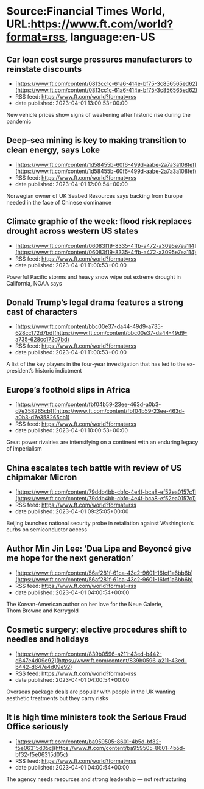 # Source:Financial Times World, URL:https://www.ft.com/world?format=rss, language:en-US

## Car loan cost surge pressures manufacturers to reinstate discounts
 - [https://www.ft.com/content/0813cc1c-61a6-414e-bf75-3c856565ed62](https://www.ft.com/content/0813cc1c-61a6-414e-bf75-3c856565ed62)
 - RSS feed: https://www.ft.com/world?format=rss
 - date published: 2023-04-01 13:00:53+00:00

New vehicle prices show signs of weakening after historic rise during the pandemic

## Deep-sea mining is key to making transition to clean energy, says Loke
 - [https://www.ft.com/content/1d58455b-60f6-499d-aabe-2a7a3a108fef](https://www.ft.com/content/1d58455b-60f6-499d-aabe-2a7a3a108fef)
 - RSS feed: https://www.ft.com/world?format=rss
 - date published: 2023-04-01 12:00:54+00:00

Norwegian owner of UK Seabed Resources says backing from Europe needed in the face of Chinese dominance

## Climate graphic of the week: flood risk replaces drought across western US states
 - [https://www.ft.com/content/06083f19-8335-4ffb-a472-a3095e7ea114](https://www.ft.com/content/06083f19-8335-4ffb-a472-a3095e7ea114)
 - RSS feed: https://www.ft.com/world?format=rss
 - date published: 2023-04-01 11:00:53+00:00

Powerful Pacific storms and heavy snow wipe out extreme drought in California, NOAA says

## Donald Trump’s legal drama features a strong cast of characters
 - [https://www.ft.com/content/bbc00e37-da44-49d9-a735-628cc172d7bd](https://www.ft.com/content/bbc00e37-da44-49d9-a735-628cc172d7bd)
 - RSS feed: https://www.ft.com/world?format=rss
 - date published: 2023-04-01 11:00:53+00:00

A list of the key players in the four-year investigation that has led to the ex-president’s historic indictment

## Europe’s foothold slips in Africa
 - [https://www.ft.com/content/fbf04b59-23ee-463d-a0b3-d7e358265cb1](https://www.ft.com/content/fbf04b59-23ee-463d-a0b3-d7e358265cb1)
 - RSS feed: https://www.ft.com/world?format=rss
 - date published: 2023-04-01 10:00:53+00:00

Great power rivalries are intensifying on a continent with an enduring legacy of imperialism

## China escalates tech battle with review of US chipmaker Micron
 - [https://www.ft.com/content/79ddb4bb-cbfc-4e4f-bca8-ef52ea0157c1](https://www.ft.com/content/79ddb4bb-cbfc-4e4f-bca8-ef52ea0157c1)
 - RSS feed: https://www.ft.com/world?format=rss
 - date published: 2023-04-01 09:25:05+00:00

Beijing launches national security probe in retaliation against Washington’s curbs on semiconductor access

## Author Min Jin Lee: ‘Dua Lipa and Beyoncé give me hope for the next generation’
 - [https://www.ft.com/content/56af281f-61ca-43c2-9601-16fcf1a6bb6b](https://www.ft.com/content/56af281f-61ca-43c2-9601-16fcf1a6bb6b)
 - RSS feed: https://www.ft.com/world?format=rss
 - date published: 2023-04-01 04:00:54+00:00

The Korean-American author on her love for the Neue Galerie, Thom Browne and Kerrygold

## Cosmetic surgery: elective procedures shift to needles and holidays
 - [https://www.ft.com/content/839b0596-a211-43ed-b442-d647e4d09e92](https://www.ft.com/content/839b0596-a211-43ed-b442-d647e4d09e92)
 - RSS feed: https://www.ft.com/world?format=rss
 - date published: 2023-04-01 04:00:54+00:00

Overseas package deals are popular with people in the UK wanting aesthetic treatments but they carry risks

## It is high time ministers took the Serious Fraud Office seriously
 - [https://www.ft.com/content/ba959505-8601-4b5d-bf32-f5e06315d05c](https://www.ft.com/content/ba959505-8601-4b5d-bf32-f5e06315d05c)
 - RSS feed: https://www.ft.com/world?format=rss
 - date published: 2023-04-01 04:00:54+00:00

The agency needs resources and strong leadership — not restructuring

